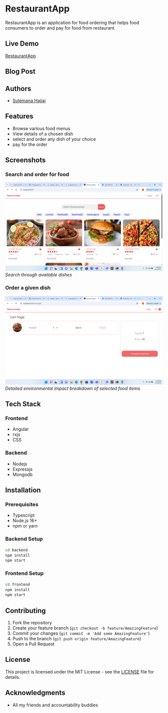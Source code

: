 # RestaurantApp

RestaurantApp is an application for food ordering that helps food consumers to order and pay for food from restaurant.

## Live Demo

[RestaurantApp](http://Restaurant.peacenet.tech)


## Blog Post

## Authors

- [Sulemana Hajjaj](https://linkedin.com/in/sulemana-hajjaj-008790143)


## Features

- Browse various food menus
- View details of a chosen dish
- select and order any dish of your choice
- pay for the order

## Screenshots

### Search and order for food

![Search Interface](./frontend/src/assets/screenshots/screenshot_1.png)
_Search through available dishes_

### Order a given dish

![ordering page](./frontend/src/assets/screenshots/screenshot_2.png)
_Detailed environmental impact breakdown of selected food items_


## Tech Stack

### Frontend

- Angular
- rxjs
- CSS

### Backend

- Nodejs
- Expressjs
- Mongodb

## Installation

### Prerequisites

- Typescript
- Node.js 16+
- npm or yarn

### Backend Setup

```bash
cd backend
npm install
npm start
```

### Frontend Setup

```bash
cd frontend
npm install
npm start
```

## Contributing

1. Fork the repository
2. Create your feature branch (`git checkout -b feature/AmazingFeature`)
3. Commit your changes (`git commit -m 'Add some AmazingFeature'`)
4. Push to the branch (`git push origin feature/AmazingFeature`)
5. Open a Pull Request

## License

This project is licensed under the MIT License - see the [LICENSE](LICENSE) file for details.

## Acknowledgments

- All my friends and accountability buddies

